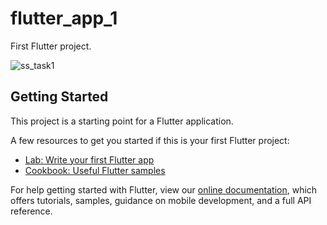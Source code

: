 # flutter_app_1

First Flutter project.

![ss_task1](https://user-images.githubusercontent.com/67699035/129139161-da54cc38-5963-4757-9c44-1a78c13fb15c.png)


## Getting Started

This project is a starting point for a Flutter application.

A few resources to get you started if this is your first Flutter project:

- [Lab: Write your first Flutter app](https://flutter.dev/docs/get-started/codelab)
- [Cookbook: Useful Flutter samples](https://flutter.dev/docs/cookbook)

For help getting started with Flutter, view our
[online documentation](https://flutter.dev/docs), which offers tutorials,
samples, guidance on mobile development, and a full API reference.
